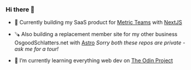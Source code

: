 ### Hi there 👋

- 🔨 Currently building my SaaS product for [Metric Teams](https://metric.coach/teams) with [NextJS](https://nextjs.org/)
- 🪚 Also building a replacement member site for my other business OsgoodSchlatters.net with [Astro](https://astro.build/)
_Sorry both these repos are private - ask me for a tour!_

- 🌱 I’m currently learning everything web dev on [The Odin Project](https://www.theodinproject.com/)
